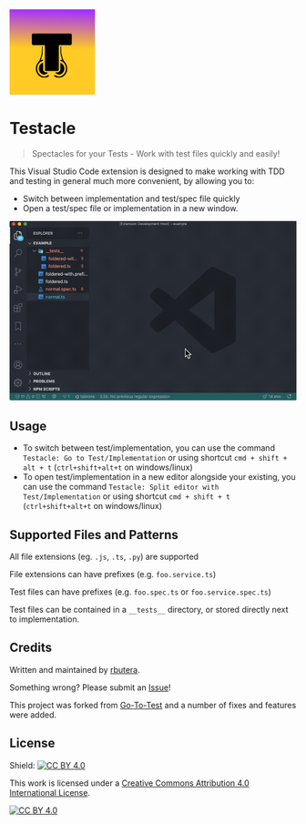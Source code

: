 <img src="./assets/icon.png" width="150" height="150"/>

# Testacle

> Spectacles for your Tests - Work with test files quickly and easily!

This Visual Studio Code extension is designed to make working with TDD and testing in general much more convenient, by allowing you to:

- Switch between implementation and test/spec file quickly
- Open a test/spec file or implementation in a new window.

![Demonstration Gif](./assets/testacle-preview.gif)

## Usage

- To switch between test/implementation, you can use the command `Testacle: Go to Test/Implementation` or using shortcut `cmd + shift + alt + t` (`ctrl+shift+alt+t` on windows/linux)
- To open test/implementation in a new editor alongside your existing, you can use the command `Testacle: Split editor with Test/Implementation` or using shortcut `cmd + shift + t` (`ctrl+shift+alt+t` on windows/linux)

## Supported Files and Patterns

All file extensions (eg. `.js`, `.ts`, `.py`) are supported

File extensions can have prefixes (e.g. `foo.service.ts`)

Test files can have prefixes (e.g. `foo.spec.ts` or `foo.service.spec.ts`)

Test files can be contained in a `__tests__` directory, or stored directly next to implementation.

## Credits

Written and maintained by [rbutera](https://github.com/rbutera).

Something wrong? Please submit an [Issue](https://github.com/rbutera/vscode-testacle/issues/new)!

This project was forked from [Go-To-Test](https://github.com/futantan/go-to-test) and a number of fixes and features were added.

## License

Shield: [![CC BY 4.0][cc-by-shield]][cc-by]

This work is licensed under a
[Creative Commons Attribution 4.0 International License][cc-by].

[![CC BY 4.0][cc-by-image]][cc-by]

[cc-by]: http://creativecommons.org/licenses/by/4.0/
[cc-by-image]: https://i.creativecommons.org/l/by/4.0/88x31.png
[cc-by-shield]: https://img.shields.io/badge/License-CC%20BY%204.0-lightgrey.svg
